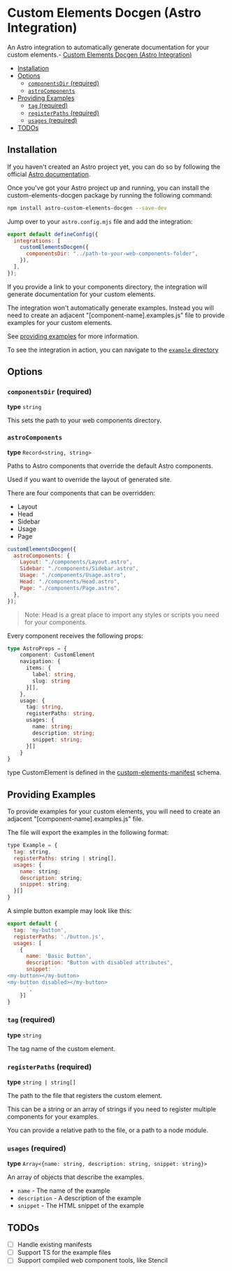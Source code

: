 # Custom Elements Docgen (Astro Integration)

An Astro integration to automatically generate documentation for your custom elements.- [Custom Elements Docgen (Astro Integration)](#custom-elements-docgen-astro-integration)

  - [Installation](#installation)
  - [Options](#options)
    - [`componentsDir` (required)](#componentsdir-required)
    - [`astroComponents`](#astrocomponents)
  - [Providing Examples](#providing-examples)
    - [`tag` (required)](#tag-required)
    - [`registerPaths` (required)](#registerpaths-required)
    - [`usages` (required)](#usages-required)
  - [TODOs](#todos)

## Installation

If you haven't created an Astro project yet, you can do so by following the official [Astro documentation](https://docs.astro.build/en/install/auto/).

Once you've got your Astro project up and running, you can install the custom-elements-docgen package by running the following command:

```bash
npm install astro-custom-elements-docgen --save-dev
```

Jump over to your `astro.config.mjs` file and add the integration:

```javascript
export default defineConfig({
  integrations: [
    customElementsDocgen({
      componentsDir: "../path-to-your-web-components-folder",
    }),
  ],
});
```

If you provide a link to your components directory, the integration will generate documentation for your custom elements.

The integration won't automatically generate examples. Instead you will need to create an adjacent "[component-name].examples.js" file to provide examples for your custom elements.

See [providing examples](#providing-examples) for more information.

To see the integration in action, you can navigate to the [`example` directory](./example/README.md)


## Options

### `componentsDir` (required)

**type** `string`

This sets the path to your web components directory.

### `astroComponents`

**type** `Record<string, string>`

Paths to Astro components that override the default Astro components.

Used if you want to override the layout of generated site.

There are four components that can be overridden:

- Layout
- Head
- Sidebar
- Usage
- Page

```javascript
customElementsDocgen({
  astroComponents: {
    Layout: "./components/Layout.astro",
    Sidebar: "./components/Sidebar.astro",
    Usage: "./components/Usage.astro",
    Head: "./components/Head.astro",
    Page: "./components/Page.astro",
  },
});
```

> Note: Head is a great place to import any styles or scripts you need for your components.

Every component receives the following props:

```typescript
type AstroProps = {
    component: CustomElement
    navigation: {
      items: {
        label: string,
        slug: string
      }[],
    },
    usage: {
      tag: string,
      registerPaths: string,
      usages: {
        name: string;
        description: string;
        snippet: string;
      }[]
    }
}
```

type CustomElement is defined in the [custom-elements-manifest](https://github.com/webcomponents/custom-elements-manifest?tab=readme-ov-file) schema.

## Providing Examples

To provide examples for your custom elements, you will need to create an adjacent "[component-name].examples.js" file.

The file will export the examples in the following format:

```javascript
type Example = {
  tag: string,
  registerPaths: string | string[],
  usages: {
    name: string;
    description: string;
    snippet: string;
  }[] 
}
```

A simple button example may look like this:

```javascript
export default {
  tag: 'my-button',
  registerPaths: './button.js',
  usages: [
    {
      name: 'Basic Button',
      description: "Button with disabled attributes",
      snippet: `
<my-button></my-button>
<my-button disabled></my-button>
      `,
    }]
}
```

### `tag` (required)

**type** `string`

The tag name of the custom element.

### `registerPaths` (required)

**type** `string | string[]`

The path to the file that registers the custom element.

This can be a string or an array of strings if you need to register multiple components for your examples.

You can provide a relative path to the file, or a path to a node module.

### `usages` (required)

**type** `Array<{name: string, description: string, snippet: string}>`

An array of objects that describe the examples.

- `name` - The name of the example
- `description` - A description of the example
- `snippet` - The HTML snippet of the example


## TODOs

- [ ] Handle existing manifests
- [ ] Support TS for the example files
- [ ] Support compiled web component tools, like Stencil
